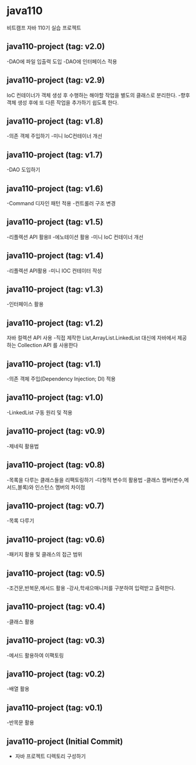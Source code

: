 # java110
비트캠프 자바 110기 실습 프로젝트
## java110-project (tag: v2.0)
-DAO에 파일 입출력 도입
-DAO에 인터페이스 적용

## java110-project (tag: v2.9)
IoC 컨테이너가 객체 생성 후 수행하는 해야할 작업을 별도의 클래스로 분리한다.
-향후 객체 생성 후에 또 다른 작업을 추가하기 쉽도록  한다.

## java110-project (tag: v1.8)
-의존 객체 주입하기
-미니 IoC컨테이너 개선

## java110-project (tag: v1.7)
-DAO 도입하기

## java110-project (tag: v1.6)
-Command 디자인 패턴 적용
-컨트롤러 구조 변경

## java110-project (tag: v1.5)
-리플렉션 API 활용II
-에노테이션 활용
-미니 IoC 컨테이너 개선

## java110-project (tag: v1.4)
-리플렉션 API활용
-미니 IOC 컨테이터 작성

## java110-project (tag: v1.3)
-인터페이스 활용


## java110-project (tag: v1.2)
자바 컬렉션 API 사용
-직접 제작한 List,ArrayList.LinkedList  대신에 자바에서 제공하는 Collection API 를 사용한다

## java110-project (tag: v1.1)
-의존 객체 주입(Dependency Injection; DI) 적용
## java110-project (tag: v1.0)
-LinkedList 구동 원리 및 적용

## java110-project (tag: v0.9)
-제네릭 활용법 

## java110-project (tag: v0.8)
-목록을 다루는 클래스들을 리팩토링하기
-다형적 변수의 활용법
-클래스 멤버(변수,메서드,블록)와 인스턴스 멤버의 차이점

## java110-project (tag: v0.7)
-목록 다루기

## java110-project (tag: v0.6)
-패키지  활용 및 클래스의 접근 범위

## java110-project (tag: v0.5)
-조건문,반복문,메서드 활용
-강사,학새으매니저를 구분하여 입력받고 출력한다.

## java110-project (tag: v0.4)
-클래스 활용

## java110-project (tag: v0.3)
-메서드 활용하여 이팩토링

## java110-project (tag: v0.2)
-배열 활용

## java110-project (tag: v0.1)
-반목문 활용

## java110-project (Initial Commit)
- 자바 프로젝트 디렉토리 구성하기